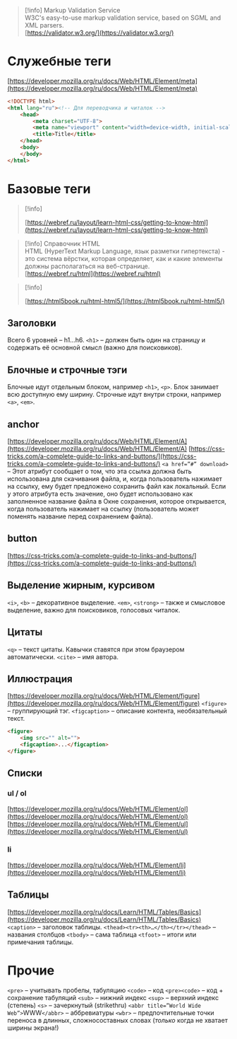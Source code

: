 > [!info] Markup Validation Service  
> W3C's easy-to-use markup validation service, based on SGML and XML parsers.  
> [https://validator.w3.org/](https://validator.w3.org/)  
# Служебные теги
[https://developer.mozilla.org/ru/docs/Web/HTML/Element/meta](https://developer.mozilla.org/ru/docs/Web/HTML/Element/meta)
```HTML
<!DOCTYPE html>
<html lang="ru"><!-- Для переводчика и читалок -->
	<head>
		<meta charset="UTF-8">
		<meta name="viewport" content="width=device-width, initial-scale=1">
		<title>Title</title>
	</head>
	<body>
	</body>
</html>
```
# Базовые теги

> [!info]  
>  
> [https://webref.ru/layout/learn-html-css/getting-to-know-html](https://webref.ru/layout/learn-html-css/getting-to-know-html)  

> [!info] Справочник HTML  
> HTML (HyperText Markup Language, язык разметки гипертекста) - это система вёрстки, которая определяет, как и какие элементы должны располагаться на веб-странице.  
> [https://webref.ru/html](https://webref.ru/html)  

> [!info]  
>  
> [https://html5book.ru/html-html5/](https://html5book.ru/html-html5/)  
## Заголовки
Всего 6 уровней – h1…h6.
`<h1>` – должен быть один на страницу и содержать её основной смысл (важно для поисковиков).
## Блочные и строчные тэги
Блочные идут отдельным блоком, например `<h1>`, `<p>`. Блок занимает всю доступную ему ширину. Строчные идут внутри строки, например `<a>`, `<em>`.
## anchor
[https://developer.mozilla.org/ru/docs/Web/HTML/Element/A](https://developer.mozilla.org/ru/docs/Web/HTML/Element/A)
[https://css-tricks.com/a-complete-guide-to-links-and-buttons/](https://css-tricks.com/a-complete-guide-to-links-and-buttons/)
`<a href=”#” download>` – Этот атрибут сообщает о том, что эта ссылка должна быть использована для скачивания файла, и, когда пользователь нажимает на ссылку, ему будет предложено сохранить файл как локальный. Если у этого атрибута есть значение, оно будет использовано как заполненное название файла в Окне сохранения, которое открывается, когда пользователь нажимает на ссылку (пользователь может поменять название перед сохранением файла).
## button
[https://css-tricks.com/a-complete-guide-to-links-and-buttons/](https://css-tricks.com/a-complete-guide-to-links-and-buttons/)
## Выделение жирным, курсивом
`<i>`, `<b>` – декоративное выделение.
`<em>`, `<strong>` – также и смысловое выделение, важно для поисковиков, голосовых читалок.
## Цитаты
`<q>` – текст цитаты. Кавычки ставятся при этом браузером автоматически.
`<cite>` – имя автора.
## Иллюстрация
[https://developer.mozilla.org/ru/docs/Web/HTML/Element/figure](https://developer.mozilla.org/ru/docs/Web/HTML/Element/figure)
`<figure>` – группирующий тэг.
`<figcaption>` – описание контента, необязательный текст.
```HTML
<figure>
	<img src="" alt="">
	<figcaption>...</figcaption>
</figure>
```
## Списки
### ul / ol
[https://developer.mozilla.org/ru/docs/Web/HTML/Element/ol](https://developer.mozilla.org/ru/docs/Web/HTML/Element/ol)
[https://developer.mozilla.org/ru/docs/Web/HTML/Element/ul](https://developer.mozilla.org/ru/docs/Web/HTML/Element/ul)
### li
[https://developer.mozilla.org/ru/docs/Web/HTML/Element/li](https://developer.mozilla.org/ru/docs/Web/HTML/Element/li)
## Таблицы
[https://developer.mozilla.org/ru/docs/Learn/HTML/Tables/Basics](https://developer.mozilla.org/ru/docs/Learn/HTML/Tables/Basics)
`<caption>` – заголовок таблицы.
`<thead><tr><th>…</th></tr></thead>` – названия столбцов
`<tbody>` – сама таблица
`<tfoot>` – итоги или примечания таблицы.
# Прочие
`<pre>` – учитывать пробелы, табуляцию
`<code>` – код
`<pre><code>` – код + сохранение табуляций
`<sub>` – нижний индекс
`<sup>` – верхний индекс (степень)
`<s>` – зачеркнутый (strikethru)
`<abbr title=”World Wide Web”>`WWW`</abbr>` – аббревиатуры
`<wbr>` – предпочтительные точки переноса в длинных, сложносоставных словах (_только_ когда не хватает ширины экрана!)